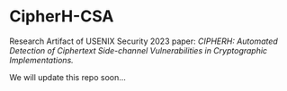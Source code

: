 # CipherH-CSA
Research Artifact of USENIX Security 2023 paper: *CIPHERH: Automated Detection of Ciphertext Side-channel Vulnerabilities in Cryptographic Implementations.*

We will update this repo soon...

